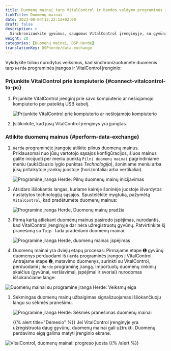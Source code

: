 ```yaml
---
title: Duomenų mainai tarp VitalControl ir bandos valdymo programinės įrangos Herde
linkTitle: Duomenų mainai
date: 2023-08-04T12:22:12+02:00
draft: false
description: >
  Sinchronizuokite gyvūnus, saugomus VitalControl įrenginyje, su gyvūnais, valdomais *Herde* programine įranga, ir perduokite matavimo duomenis, užfiksuotus VitalControl įrenginyje, į *Herde* programinę įrangą.
weight: 20
categories: [Duomenų mainai, DSP Herde]
translationKey: DSPherde/data-exchange
---
```

Vykdykite toliau nurodytus veiksmus, kad sinchronizuotumėte duomenis tarp `Herde` programinės įrangos ir VitalControl įrenginio:

### Prijunkite VitalControl prie kompiuterio {#connect-vitalcontrol-to-pc}

1. Prijunkite VitalControl įrenginį prie savo kompiuterio ar nešiojamojo kompiuterio per pateiktą USB kabelį.

   ![Prijunkite VitalControl prie kompiuterio ar nešiojamojo kompiuterio](/images/synchronisation/connect-to-pc.svg "Prijunkite VitalControl prie kompiuterio")

1. Įsitikinkite, kad jūsų VitalControl įrenginys yra įjungtas.

### Atlikite duomenų mainus {#perform-data-exchange}

1. `Herde` programinėje įrangoje atlikite pilnus duomenų mainus. Priklausomai nuo jūsų vartotojo sąsajos konfigūracijos, šiuos mainus galite inicijuoti per meniu punktą `Pilni duomenų mainai` pagrindiniame meniu (aukščiausio lygio punktas _Technologija_), šoniniame meniu arba jūsų pritaikytoje įrankių juostoje (horizontaliai arba vertikaliai).

   ![Programinė įranga Herde: Pilnų duomenų mainų inicijavimas](../screenshots/data-exchange.png "Herde: Duomenų mainų inicijavimas")

1. Atsidaro iššokantis langas, kuriame kairėje šoninėje juostoje išvardytos nustatytos technologijų sąsajos. Spustelėkite mygtuką, pažymėtą `VitalControl`, kad pradėtumėte duomenų mainus:

   ![Programinė įranga Herde, Duomenų mainų pradžia](../screenshots/start-transfer.png "Herde: Duomenų mainų pradžia")

1. Pirmą kartą atliekant duomenų mainus pasirodo įspėjimas, nurodantis, kad VitalControl įrenginyje dar nėra užregistruotų gyvūnų. Patvirtinkite šį pranešimą su `Taip`. Tada pradedami duomenų mainai.

   ![Programinė įranga Herde, duomenų mainai: įspėjimas](../screenshots/warning.png "Duomenų mainai: įspėjimas")

1. Duomenų mainai yra dviejų etapų procesas: Pirmajame etape ➊ gyvūnų duomenys perduodami iš `Herde` programinės įrangos į VitalControl. Antrajame etape ➋, matavimo duomenys, surinkti su VitalControl, perduodami į `Herde` programinę įrangą. Importuotų duomenų rinkinių skaičius (gyvūnai, veršiavimai, įspėjimai ir svoriai) nurodomas iššokančiame lange:

![Duomenų mainai su programine įranga Herde: Veiksmų eiga](../screenshots/data-transfer.png "Duomenų mainai: Veiksmų eiga")

1. Sėkmingas duomenų mainų užbaigimas signalizuojamas iššokančiuoju langu su sėkmės pranešimu.

   ![Programinė įranga Herde: Sėkmės pranešimas duomenų mainai](../screenshots/success-message.png "Herde: Sėkmės pranešimas duomenų mainai")

    {{% alert title="Dėmesio" %}}
Jei VitalControl įrenginyje yra užregistruota daug gyvūnų, duomenų mainai gali užtrukti. Duomenų perdavimo eigą galima matyti įrenginio ekrane.

![VitalControl, duomenų mainai: progreso juosta](../../vcsynchronizer/images/import-animals/data-transfer.png "VitalControl: progreso juosta duomenų mainai")
    {{% /alert %}}

